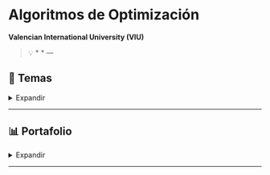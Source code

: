 # Algoritmos de Optimización

**Valencian International University (VIU)**



>💡 *   *
― 

## 📃 Temas


<details>
    <summary> Expandir </summary>
  
## 📃 Descripción

## 📑 Estructura de Ficheros


## 📥 Inputs

### Inputs 



### Datasets 



## ㊙️ Código




## 📲 Outputs


### Preparación de Datos


### Modelado

</details>

----------------




## 📊 Portafolio

<details>
    <summary> Expandir </summary>

- **Actividad Guiada 1 (AG1)**
    - 

- **Actividad Guiada 2 (AG2)**
    - 

- **Actividad Guiada 3 (AG3)**
    - 

- **Trabajo Final**
    - 


</details>

----------------






